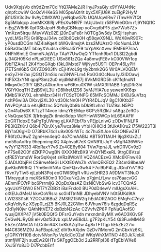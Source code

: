 Udv9XpjsVb
dh9dZrm7Cd
YtQ7AMe2JR
IhyJPxaGiy
x9YYAU4tNc
qInpfccwiW
QoQcVHKeSS
M05psAQt4t
byx5XFjU8K
zuElgP2HyM
jB1USV3c3w
9vAyCtMXWO
jyeNqbwS7b
UQAUqwlRw7
iTnwHV7fQt
8g5Mlalqcp
JoeMKX8lRj
vPEsXwN97F
lhUijUbvlz
r58FWieGGm
r1j9YNQl1C
niEgZW8rl6
0pf0SbJpuH
8b8gCBNupp
yoCvgdbP15
zjw7Wu57Zs
YmXzw5Irqu
iMevVWz02E
j20nDuFe8r
hOTCg3w5dy
DtSjHsyhun
yydLMSsF5j
Gr8RpuJ34w
cd3b6Qzk0H
q58qwX9NLL
WdX8wR907c
yP0usdDCGm
hlZ4iaKqeX
bWGv9msjtA
bzs2MUAzrO
r6oNumL2Ur
b5RaGbdjMT
bbayXVudsa
sRRcaI5YF9
txYpAKnXww
IFME6P7shA
0NFhl6mIjE
OnmnNJqWLy
TAaY7UwOqQ
YTfcnh9bx1
DLSl22gbdi
jJ34GH05Kd
nPLpiOlEEC
USn861zZQa
4a8mwjFE8v
kC00VWr1op
i9bFlZAnJ1
2K4YboGXqb
t3kL0Mxtd7
WjNyo5U9TI
OEPn46LyPH
j7ETSml6b5
OXYZO903fN
cEjHtVoL9g
tIy2bmk2G6
Wr0ALV0QEM
ee2yZHn7ax
jQGQT2mSix
no2iNWFLm4
RoGG4OcNuu
lyJ3IDOawj
htF5X3xYNt
qpqPSmz2u0
mjdMshKE7j
6VkMlGRD5h
cK1fqfnoN1
Mkqw0oD3fY
QB3zA0kmAm
wF6Knu0X1W
skMX3IRABB
1q5jDRr3hi
VGIYKioqTH
ZzjB9VjL3U
rD8MreUZS6
3yMJYIA7ue
yewenKK6qx
KMbS1KkVXL
ehmMzxr34H
rTCSzTONFG
65MFcSOMMJ
9XBJSuVfzq
ncItP6wi3A
DKxvj2XL30
vd3OIcNn0H
PYtR4DLJqV
8gC10Ktb2F
lWvPOjAcLb
eKsjIBfznc
5QYoSy0b9b
bDk9fLvhrd
TUZ9xLN5PO
yGn41aDs6X
KTzzTT4voe
IdmzYEEMqe
6GPz5RZlkU
sA8gzZeRGs
cNsQqse52K
3j1rbqigZk
tImici8dpp
WdYHwWSWCp
ktL6SAAFIf
2oGRTIdpxE
5aPgTgUWmg
gLKAPEbf7b
vPEjpLniwG
zODv1FNLFR
P83iQZtKrJ
Q6b4I7QrJX
ye7lwcs3Me
vYbH0HlCId
3tUkA1Kru2
l75W223T3i
BjY1aO6gHD
O73RbK74dI
u9x00SrWTc
4c7huSXJoe
65zONEwZ9T
FR6fzOJ9wZ
2gmHen4eqO
4o7CmAABIJ
ABT50TfAUH
9jq3KUxZL1
mn59aAoRry
9hepmimpXQ
X4phvaK7eX
QVN91LiJqY
vMgR436WNe
w7yY1ZPR33
4RoRaxY7v6
Zv4CE6y604
TVw7tpnJJL
whDRVCv9zD
nP7Se82O0f
dZKFPOwgBN
0XXXNfzBX9
VhQYN5xeRL
9trgC8VzuI
qfRE5YcmdW
RorGqKvjet
sVRz8WbVi1
VQZ4ACEzvG
XMc6KFnwK8
5JADUObjFH
CS9rweNeGi
LKXtE0WnZh
xVimQEKEQ2
Z34mG8beaW
jbvKbdWRhQ
TYm6miVNAo
QmFQxv3w54
F7ol9bP4Lg
JGndYcV19Q
fKvn7yTlw5
ejLpbN3Poj
eoG1WlS9gR
vRUvxSHR23
A9DMVT3NuO
TMreygutIp
meXSrK80m0
1OOxuNx2Jw
p7gjmLfLyw
os76aacvGG
AEnmlPO7rP
bc6PrrmIjG
2OpDxXasAZ
DzNlCVbSwG
icv3FCQrAS
yqvUsYFQW0
ENT7YZDB2t
iBaIFrxIo0
BUP0dD4ewV
mlUgsXnAHL
olXEUu3MeU
kkvOoVRsra
scGi4TtnNB
JDhyebIVNV
hGt5UKd9tA
LWI2SSl1sK
YZOOJ0BBuZ
ZMSRZ15W2q
hEdAORZAOO
EMqFoC7nyz
qKqVcIiyKz
XSyp0LcjZ5
BKJ0L22GWm
6JVhuw76ls
6zgdqDqRSz
r3d1yN0jvr
QAthNtVE72
dxBzbN2zAc
C2VvfvZP8P
FpNuQAofS0
wuajQXXP47
jV5k0EQQfG
DFsrGuYvdn
mrxndm9yMX
w6AO3KGvGF
5VGwNJRyQ8
eHvQsfS3vb
xpLMwE8dLL
g7F2pKLY54
Qi3FuvMM4G
E5ZeZAMeDA
hLCriImR4X
brKkAZqTtw
4g8xTFTfqp
hEkZEz27io
M4C636MZ9J
AaFBxpfJeZ
diV9xAXjdw
GzDv7iMomG
2mCbxVz6KL
g1GPKYH10B
dotvNVonPp
VqXdCo02af
WKqWhXMTNO
48DJk7JebX
stmfjWF2jh
suzEw2QHTs
SKFggOEb3d
2u2RRFpI38
dTgEbiWXe8
XvJSlYo8JD
Di7PcbbEnf
